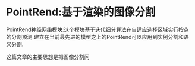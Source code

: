 # PointRend:基于渲染的图像分割

PointRend神经网络模块:这个模块基于迭代细分算法在自适应选择区域实行按点的分割预测.建立在当前最先进的模型之上的PointRend可以应用到实例分割和语义分割.

这篇文章的主要思想是把图像分割问